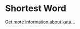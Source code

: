 Shortest Word
=
[Get more information about kata...](https://www.codewars.com//kata//kata/57cebe1dc6fdc20c57000ac9)